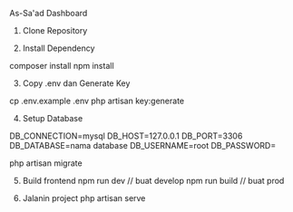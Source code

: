 As-Sa'ad Dashboard

1. Clone Repository

2. Install Dependency

composer install
npm install

3. Copy .env dan Generate Key

cp .env.example .env
php artisan key:generate

4. Setup Database

DB_CONNECTION=mysql
DB_HOST=127.0.0.1
DB_PORT=3306
DB_DATABASE=nama database
DB_USERNAME=root
DB_PASSWORD=

php artisan migrate

5. Build frontend
npm run dev // buat develop
npm run build // buat prod

6. Jalanin project
php artisan serve

